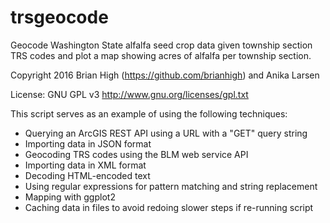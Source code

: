 # trsgeocode

Geocode Washington State alfalfa seed crop data given township
section TRS codes and plot a map showing acres of alfalfa per
township section. 

Copyright 2016 Brian High (https://github.com/brianhigh) and
Anika Larsen

License: GNU GPL v3 http://www.gnu.org/licenses/gpl.txt

This script serves as an example of using the following techniques:

* Querying an ArcGIS REST API using a URL with a "GET" query string
* Importing data in JSON format 
* Geocoding TRS codes using the BLM web service API
* Importing data in XML format
* Decoding HTML-encoded text
* Using regular expressions for pattern matching and string replacement
* Mapping with ggplot2
* Caching data in files to avoid redoing slower steps if re-running script

